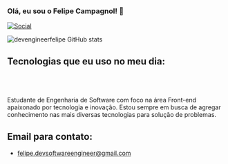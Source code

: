 
### Olá, eu sou o Felipe Campagnol! 🤚

[![Social](https://img.shields.io/badge/LinkedIn-0077B5?style=for-the-badge&logo=linkedin&logoColor=white)](https://www.linkedin.com/in/felipe-da-silva-campagnol-8490122b1/)


![devengineerfelipe GitHub stats](https://github-readme-stats.vercel.app/api?username=devengineerfelipe&show_icons=true&theme=dracula)

## Tecnologias que eu uso no meu dia:
<br>

<br>
<br>
Estudante de Engenharia de Software com foco na área Front-end apaixonado por tecnologia e inovação. Estou sempre em busca de agregar conhecimento nas mais diversas tecnologias para solução de problemas.

## Email para contato: 
- felipe.devsoftwareengineer@gmail.com
